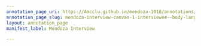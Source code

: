 ```yaml
---
annotation_page_uri: https://Amcclu.github.io/mendoza-1018/annotations/mendoza-interview-canvas-1-interviewee--body-language--eye-contact---forthcomingness--reminiscing-.json
annotation_page_slug: mendoza-interview-canvas-1-interviewee--body-language--eye-contact---forthcomingness--reminiscing-
layout: annotation_page
manifest_label: Mendoza Interview

---
```

